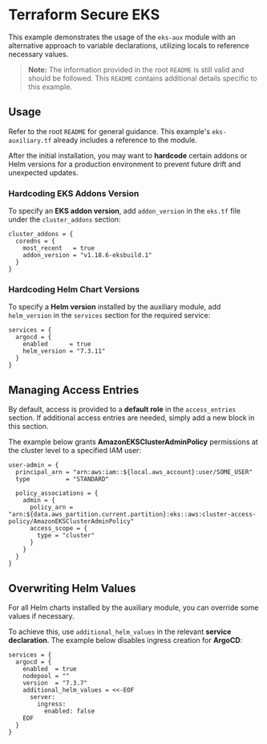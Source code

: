 # Terraform Secure EKS

This example demonstrates the usage of the `eks-aux` module with an alternative approach to variable declarations, utilizing locals to reference necessary values.

> **Note:** The information provided in the root `README` is still valid and should be followed. This `README` contains additional details specific to this example.

## Usage

Refer to the root `README` for general guidance. This example's `eks-auxiliary.tf` already includes a reference to the module.

After the initial installation, you may want to **hardcode** certain addons or Helm versions for a production environment to prevent future drift and unexpected updates.

### Hardcoding EKS Addons Version

To specify an **EKS addon version**, add `addon_version` in the `eks.tf` file under the `cluster_addons` section:

```hcl
cluster_addons = {
  coredns = {
    most_recent   = true
    addon_version = "v1.18.6-eksbuild.1"
  }
}
```

### Hardcoding Helm Chart Versions

To specify a **Helm version** installed by the auxiliary module, add `helm_version` in the `services` section for the required service:

```hcl
services = {
  argocd = {
    enabled      = true
    helm_version = "7.3.11"
  }
}
```

## Managing Access Entries

By default, access is provided to a **default role** in the `access_entries` section. If additional access entries are needed, simply add a new block in this section.

The example below grants **AmazonEKSClusterAdminPolicy** permissions at the cluster level to a specified IAM user:

```hcl
user-admin = {
  principal_arn = "arn:aws:iam::${local.aws_account}:user/SOME_USER"
  type          = "STANDARD"

  policy_associations = {
    admin = {
      policy_arn = "arn:${data.aws_partition.current.partition}:eks::aws:cluster-access-policy/AmazonEKSClusterAdminPolicy"
      access_scope = {
        type = "cluster"
      }
    }
  }
}
```

## Overwriting Helm Values

For all Helm charts installed by the auxiliary module, you can override some values if necessary.

To achieve this, use `additional_helm_values` in the relevant **service declaration**. The example below disables ingress creation for **ArgoCD**:

```hcl
services = {
  argocd = {
    enabled  = true
    nodepool = ""
    version  = "7.3.7"
    additional_helm_values = <<-EOF
      server:
        ingress:
          enabled: false
    EOF
  }
}
```


